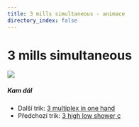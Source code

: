 ```yaml
---
title: 3 mills simultaneous - animace
directory_index: false
---
```


# 3 mills simultaneous

![](/animace/img/3-mills-simultaneous.gif)

##### Kam dál

- Další trik: [3 multiplex in one hand](3-multiplex-in-one-hand.html "Další trik 3 multiplex in one hand")
- Předchozí trik: [3 high low shower c](3-high-low-shower-c.html "Předchozí trik 3 high low shower c")


